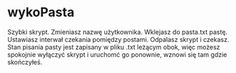 # wykoPasta

Szybki skrypt.
Zmieniasz nazwę użytkownika. Wklejasz do pasta.txt pastę.
Ustawiasz interwał czekania pomiędzy postami.
Odpalasz skrypt i czekasz. 
Stan pisania pasty jest zapisany w pliku .txt leżącym obok, więc możesz spokojnie wyłączyć skrypt i uruchomć go ponownie, wznowi się tam gdzie skończyłeś.
